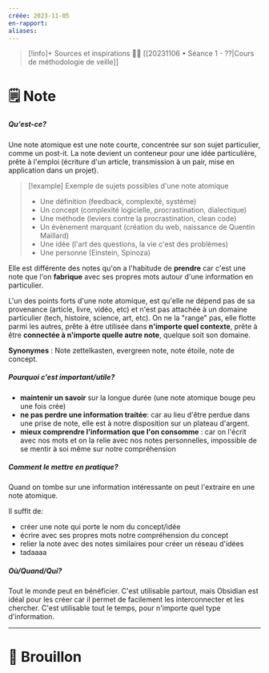 ```yaml
---
créée: 2023-11-05
en-rapport: 
aliases:
---
```

> [!info]+ Sources et inspirations
> 👨‍🏫 [[20231106 • Séance 1 - ??|Cours de méthodologie de veille]]

# 🗒️ Note
##### Qu'est-ce?
Une note atomique est une note courte, concentrée sur son sujet particulier, comme un post-it.
La note devient un conteneur pour une idée particulière, prête à l'emploi (écriture d'un article, transmission à un pair, mise en application dans un projet).

> [!example] Exemple de sujets possibles d'une note atomique
> - Une définition (feedback, complexité, système)
> - Un concept (complexité logicielle, procrastination, dialectique)
> - Une méthode (leviers contre la procrastination, clean code)
> - Un évènement marquant (création du web, naissance de Quentin Maillard)
> - Une idée (l'art des questions, la vie c'est des problèmes)
> - Une personne (Einstein, Spinoza)

Elle est différente des notes qu'on a l'habitude de **prendre** car c'est une note que l'on **fabrique** avec ses propres mots autour d'une information en particulier.

L'un des points forts d'une note atomique, est qu'elle ne dépend pas de sa provenance (article, livre, vidéo, etc) et n'est pas attachée à un domaine particulier (tech, histoire, science, art, etc).
On ne la "range" pas, elle flotte parmi les autres, prête à être utilisée dans **n'importe quel contexte**, prête à être **connectée à n'importe quelle autre note**, quelque soit son domaine.

**Synonymes** : Note zettelkasten, evergreen note, note étoile, note de concept.

##### Pourquoi c'est important/utile?
- **maintenir un savoir** sur la longue durée (une note atomique bouge peu une fois crée)
- **ne pas perdre une information traitée**: car au lieu d'être perdue dans une prise de note, elle est à notre disposition sur un plateau d'argent.
- **mieux comprendre l'information que l'on consomme** : car on l'écrit avec nos mots et on la relie avec nos notes personnelles, impossible de se mentir à soi même sur notre compréhension

##### Comment le mettre en pratique?
Quand on tombe sur une information intéressante on peut l'extraire en une note atomique.

Il suffit de: 
- créer une note qui porte le nom du concept/idée
- écrire avec ses propres mots notre compréhension du concept
- relier la note avec des notes similaires pour créer un réseau d'idées
- tadaaaa

##### Où/Quand/Qui?
Tout le monde peut en bénéficier. C'est utilisable partout, mais Obsidian est idéal pour les créer car il permet de facilement les interconnecter et les chercher. C'est utilisable tout le temps, pour n'importe quel type d'information.

---
# 💭 Brouillon
